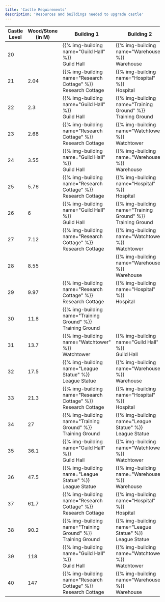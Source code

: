 ```yaml
---
title: 'Castle Requirements'
description: 'Resources and buildings needed to upgrade castle'
---
```


<table>
    <thead>
        <tr>
            <th>Castle Level</th>
            <th>Wood/Stone (in M)</th>
            <th>Building 1</th>
            <th>Building 2</th>
        </tr>
    </thead>
    <tbody>
        <tr>
            <td>20</td>
            <td></td>
            <td>
            {{% img-building name="Guild Hall" %}}
            <br />
            Guild Hall
            </td>
            <td>
            {{% img-building name="Warehouse" %}}
            <br />
            Warehouse
            </td>
        </tr>
        <tr>
            <td>21</td>
            <td>2.04</td>
            <td>
            {{% img-building name="Research Cottage" %}}
            <br />
            Research Cottage
            </td>
            <td>
            {{% img-building name="Hospital" %}}
            <br />
            Hospital
            </td>
        </tr>
        <tr>
            <td>22</td>
            <td>2.3</td>
            <td>
            {{% img-building name="Guild Hall" %}}
            <br />
            Guild Hall
            </td>
            <td>
            {{% img-building name="Training Ground" %}}
            <br />
            Training Ground
            </td>
        </tr>
        <tr>
            <td>23</td>
            <td>2.68</td>
            <td>
            {{% img-building name="Research Cottage" %}}
            <br />
            Research Cottage
            </td>
            <td>
            {{% img-building name="Watchtower" %}}
            <br />
            Watchtower
            </td>
        </tr>
        <tr>
            <td>24</td>
            <td>3.55</td>
            <td>
            {{% img-building name="Guild Hall" %}}
            <br />
            Guild Hall
            </td>
            <td>
            {{% img-building name="Warehouse" %}}
            <br />
            Warehouse
            </td>
        </tr>
        <tr>
            <td>25</td>
            <td>5.76</td>
            <td>
            {{% img-building name="Research Cottage" %}}
            <br />
            Research Cottage
            </td>
            <td>
            {{% img-building name="Hospital" %}}
            <br />
            Hospital
            </td>
        </tr>
        <tr>
            <td>26</td>
            <td>6</td>
            <td>
            {{% img-building name="Guild Hall" %}}
            <br />
            Guild Hall
            </td>
            <td>
            {{% img-building name="Training Ground" %}}
            <br />
            Training Ground
            </td>
        </tr>
        <tr>
            <td>27</td>
            <td>7.12</td>
            <td>
            {{% img-building name="Research Cottage" %}}
            <br />
            Research Cottage
            </td>
            <td>
            {{% img-building name="Watchtower" %}}
            <br />
            Watchtower
            </td>
        </tr>
        <tr>
            <td>28</td>
            <td>8.55</td>
            <td></td>
            <td>
            {{% img-building name="Warehouse" %}}
            <br />
            Warehouse
            </td>
        </tr>
        <tr>
            <td>29</td>
            <td>9.97</td>
            <td>
            {{% img-building name="Research Cottage" %}}
            <br />
            Research Cottage
            </td>
            <td>
            {{% img-building name="Hospital" %}}
            <br />
            Hospital
            </td>
        </tr>
        <tr>
            <td>30</td>
            <td>11.8</td>
            <td>
            {{% img-building name="Training Ground" %}}
            <br />
            Training Ground
            </td>
            <td></td>
        </tr>
        <tr>
            <td>31</td>
            <td>13.7</td>
            <td>
            {{% img-building name="Watchtower" %}}
            <br />
            Watchtower
            </td>
            <td>
            {{% img-building name="Guild Hall" %}}
            <br />
            Guild Hall
            </td>
        </tr>
        <tr>
            <td>32</td>
            <td>17.5</td>
            <td>
            {{% img-building name="League Statue" %}}
            <br />
            League Statue
            </td>
            <td>
            {{% img-building name="Warehouse" %}}
            <br />
            Warehouse
            </td>
        </tr>
        <tr>
            <td>33</td>
            <td>21.3</td>
            <td>
            {{% img-building name="Research Cottage" %}}
            <br />
            Research Cottage
            </td>
            <td>
            {{% img-building name="Hospital" %}}
            <br />
            Hospital
            </td>
        </tr>
        <tr>
            <td>34</td>
            <td>27</td>
            <td>
            {{% img-building name="Training Ground" %}}
            <br />
            Training Ground
            </td>
            <td>
            {{% img-building name="League Statue" %}}
            <br />
            League Statue
            </td>
        </tr>
        <tr>
            <td>35</td>
            <td>36.1</td>
            <td>
            {{% img-building name="Guild Hall" %}}
            <br />
            Guild Hall
            </td>
            <td>
            {{% img-building name="Watchtower" %}}
            <br />
            Watchtower
            </td>
        </tr>
        <tr>
            <td>36</td>
            <td>47.5</td>
            <td>
            {{% img-building name="League Statue" %}}
            <br />
            League Statue
            </td>
            <td>
            {{% img-building name="Warehouse" %}}
            <br />
            Warehouse
            </td>
        </tr>
        <tr>
            <td>37</td>
            <td>61.7</td>
            <td>
            {{% img-building name="Research Cottage" %}}
            <br />
            Research Cottage
            </td>
            <td>
            {{% img-building name="Hospital" %}}
            <br />
            Hospital
            </td>
        </tr>
        <tr>
            <td>38</td>
            <td>90.2</td>
            <td>
            {{% img-building name="Training Ground" %}}
            <br />
            Training Ground
            </td>
            <td>
            {{% img-building name="League Statue" %}}
            <br />
            League Statue
            </td>
        </tr>
        <tr>
            <td>39</td>
            <td>118</td>
            <td>
            {{% img-building name="Guild Hall" %}}
            <br />
            Guild Hall
            </td>
            <td>
            {{% img-building name="Watchtower" %}}
            <br />
            Watchtower
            </td>
        </tr>
        <tr>
            <td>40</td>
            <td>147</td>
            <td>
            {{% img-building name="Research Cottage" %}}
            <br />
            Research Cottage
            </td>
            <td>
            {{% img-building name="Warehouse" %}}
            <br />
            Warehouse
            </td>
        </tr>
    </tbody>
</table>

